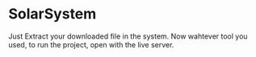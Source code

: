 # SolarSystem
Just Extract your downloaded file in the system.
Now wahtever tool you used, to run the project, open with the live server.

